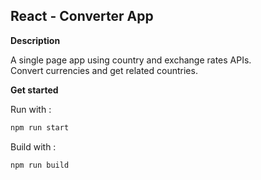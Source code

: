 ## React - Converter App

**Description**

A single page app using country and exchange rates APIs.\
Convert currencies and get related countries.

**Get started**

Run with :

```bash
npm run start
```

Build with :

```bash
npm run build
```